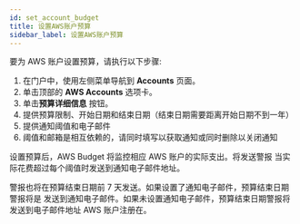 ```yaml
---
id: set_account_budget
title: 设置AWS账户预算
sidebar_label: 设置AWS账户预算
---
```


要为 AWS 账户设置预算，请执行以下步骤:

1. 在门户中，使用左侧菜单导航到 **Accounts** 页面。
2. 单击顶部的 **AWS Accounts** 选项卡。
3. 单击**预算详细信息** 按钮。
4. 提供预算限制、开始日期和结束日期（结束日期需要距离开始日期不到一年）
5. 提供通知阈值和电子邮件
6. 阈值和邮箱是相互依赖的，请同时填写以获取通知或同时删除以关闭通知

设置预算后，AWS Budget 将监控相应 AWS 账户的实际支出。将发送警报
当实际花费超过每个阈值时发送到通知电子邮件地址。

警报也将在预算结束日期前 7 天发送。如果设置了通知电子邮件，预算结束日期警报将是
发送到通知电子邮件。如果未设置通知电子邮件，预算结束日期警报将发送到电子邮件地址
AWS 账户注册在。
